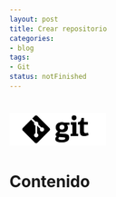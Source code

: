 ```yaml
---
layout: post
title: Crear repositorio
categories:
- blog
tags:
- Git
status: notFinished
---
```


<!-- Estilo CSS del post-->
<style>
table {
    font-family: arial, sans-serif;
    border-collapse: collapse;
    width: 100%;
}

td {
    border: 1px solid #dddddd;
    text-align: left;
    padding: 8px;
}

th {
    text-align: center;
    width: 33.3%;
}
tr:nth-child(even) {
    background-color: rgba(238, 238, 238, 0.57);
}
td:first-child {
    text-align: center;
    font-family: 'Inconsolata', monospace;
}

td:nth-child(2) {
   
    font-family: 'Inconsolata', monospace;
}

table h1 {
  font-size: 2em;
  font-weight: normal;
  color: #000;
}

h2 {
  font-size: 1.5em;
  font-weight: normal;
}

h3 {
  font-size: 1.17em;
  font-weight: normal;
}

h4 {
  font-size: 1.00em;
  font-weight: normal;
}

h5 {
  font-size: 0.83em;
  font-weight: normal;
}

h6 {
  font-size: 0.67em;
  font-weight: normal;
}
</style>

<!-- Imagen Markdown -->
# <img src="./../static/git.png" alt="Drawing" style="width: 170px;"/>

<!-- Contenido post -->
# Contenido